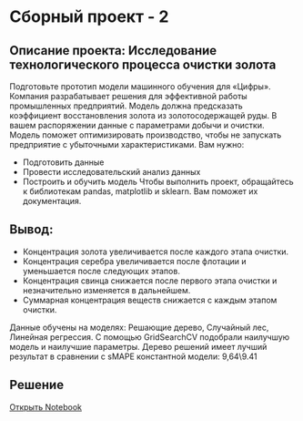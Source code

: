# Сборный проект - 2
## Описание проекта: Исследование технологического процесса очистки золота

Подготовьте прототип модели машинного обучения для «Цифры». Компания разрабатывает решения для эффективной работы промышленных предприятий.
Модель должна предсказать коэффициент восстановления золота из золотосодержащей руды. В вашем распоряжении данные с параметрами добычи и очистки.
Модель поможет оптимизировать производство, чтобы не запускать предприятие с убыточными характеристиками.
Вам нужно:
- Подготовить данные
- Провести исследовательский анализ данных
- Построить и обучить модель
Чтобы выполнить проект, обращайтесь к библиотекам pandas, matplotlib и sklearn. Вам поможет их документация.
## Вывод:

- Концентрация золота увеличивается после каждого этапа очистки.
- Концентрация серебра увеличивается после флотации и уменьшается после следующих этапов.
- Концентрация свинца снижается после первого этапа очистки и незначительно изменяется в дальнейшем.
- Суммарная концентрация веществ снижается с каждым этапом очистки.

Данные обучены на моделях: Решающие дерево, Случайный лес, Линейная регрессия.
С помощью GridSearchCV подобрали наилучшую модель и наилучшие параметры. Дерево решений имеет лучший результат в сравнении с sMAPE константной модели: 9,64\9.41

## Решение
[Открыть Notebook](./Pro2-git.ipynb)
